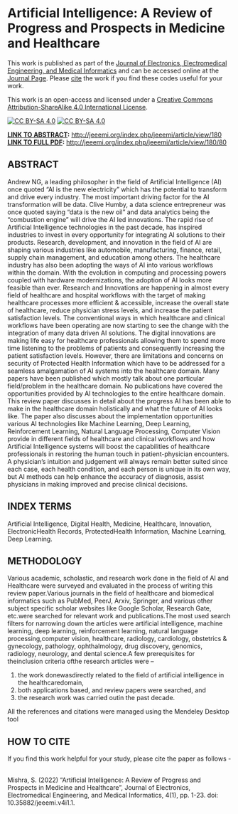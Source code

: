 # Artificial Intelligence: A Review of Progress and Prospects in Medicine and Healthcare

This work is published as part of the [Journal of Electronics, Electromedical Engineering, and Medical Informatics](https://jeeemi.org/index.php/jeeemi) and can be accessed online at the [Journal Page](https://doi.org/10.35882/jeeemi.v4i1.1). Please [cite](#citeAs) the work if you find these codes useful for your work. 

This work is an open-access and licensed under a [Creative Commons Attribution-ShareAlike 4.0 International License][cc-by-sa].

[![CC BY-SA 4.0][cc-by-sa-image]][cc-by-sa] [![CC BY-SA 4.0][cc-by-sa-shield]][cc-by-sa] 

[cc-by-sa]: http://creativecommons.org/licenses/by-sa/4.0/
[cc-by-sa-image]: https://licensebuttons.net/l/by-sa/4.0/88x31.png
[cc-by-sa-shield]: https://img.shields.io/badge/License-CC%20BY--SA%204.0-lightgrey.svg

**<ins>LINK TO ABSTRACT</ins>:** http://jeeemi.org/index.php/jeeemi/article/view/180 </br>
**<ins>LINK TO FULL PDF</ins>:** http://jeeemi.org/index.php/jeeemi/article/view/180/80

## ABSTRACT
Andrew NG, a leading philosopher in the field of Artificial Intelligence (AI) once quoted “AI is the new electricity” which has the potential to transform and drive every industry. The most important driving factor for the AI transformation will be data. Clive Humby, a data science entrepreneur was once quoted saying “data is the new oil” and data analytics being the “combustion engine” will drive the AI led innovations. The rapid rise of Artificial Intelligence technologies in the past decade, has inspired industries to invest in every opportunity for integrating AI solutions to their products. Research, development, and innovation in the field of AI are shaping various industries like automobile, manufacturing, finance, retail, supply chain management, and education among others. The healthcare industry has also been adopting the ways of AI into various workflows within the domain. With the evolution in computing and processing powers coupled with hardware modernizations, the adoption of AI looks more feasible than ever. Research and Innovations are happening in almost every field of healthcare and hospital workflows with the target of making healthcare processes more efficient & accessible, increase the overall state of healthcare, reduce physician stress levels, and increase the patient satisfaction levels. The conventional ways in which healthcare and clinical workflows have been operating are now starting to see the change with the integration of many data driven AI solutions. The digital innovations are making life easy for healthcare professionals allowing them to spend more time listening to the problems of patients and consequently increasing the patient satisfaction levels. However, there are limitations and concerns on security of Protected Health Information which have to be addressed for a seamless amalgamation of AI systems into the healthcare domain. Many papers have been published which mostly talk about one particular field/problem in the healthcare domain. No publications have covered the opportunities provided by AI technologies to the entire healthcare domain. This review paper discusses in detail about the progress AI has been able to make in the healthcare domain holistically and what the future of AI looks like. The paper also discusses about the implementation opportunities various AI technologies like Machine Learning, Deep Learning, Reinforcement Learning, Natural Language Processing, Computer Vision provide in different fields of healthcare and clinical workflows and how Artificial Intelligence systems will boost the capabilities of healthcare professionals in restoring the human touch in patient-physician encounters. A physician’s intuition and judgement will always remain better suited since each case, each health condition, and each person is unique in its own way, but AI methods can help enhance the accuracy of diagnosis, assist physicians in making improved and precise clinical decisions.

## INDEX TERMS
Artificial Intelligence, Digital Health, Medicine, Healthcare, Innovation, ElectronicHealth Records, ProtectedHealth Information, Machine Learning, Deep Learning.

## METHODOLOGY

Various academic, scholastic, and research work done in the field of AI  and  Healthcare  were  surveyed  and  evaluated  in the process of writing this review paper.Various journals in the field of healthcare and  biomedical  informatics  such  as PubMed,  PeerJ,  Arxiv,  Springer,  and  various  other  subject specific scholar  websites like  Google  Scholar,  Research Gate, etc.were searched for relevant work and publications.The most used search filters for narrowing down the articles were artificial intelligence, machine learning, deep learning, reinforcement    learning,    natural    language    processing,computer vision, healthcare, radiology, cardiology, obstetrics & gynecology, pathology, ophthalmology,  drug discovery,   genomics, radiology,   neurology,   and   dental science.A few prerequisites for theinclusion criteria ofthe research articles were – 
1.  the  work donewasdirectly related to the field of artificial intelligence in the healthcaredomain,
2.  both applications based, and review papers were searched,  and 
3.  the research work was  carried  outin  the past decade.

All the references and citations were managed using the Mendeley Desktop tool


 <h2 id="citeAs">HOW TO CITE</h2>
 If you find this work helpful for your study, please cite the paper as follows - </br></br>
 
Mishra, S. (2022) “Artificial Intelligence: A Review of Progress and Prospects in Medicine and Healthcare”, Journal of Electronics, Electromedical Engineering, and Medical Informatics, 4(1), pp. 1-23. doi: 10.35882/jeeemi.v4i1.1.


